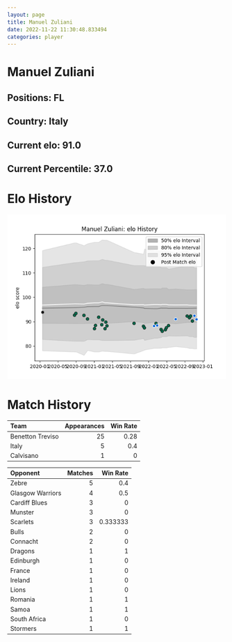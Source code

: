 ```yaml
---  
layout: page  
title: Manuel Zuliani  
date: 2022-11-22 11:30:48.833494  
categories: player  
---
```

# Manuel Zuliani

## Positions: FL

## Country: Italy

## Current elo: 91.0

## Current Percentile: 37.0

# Elo History


![elo history](history_ManuelZuliani.png)
# Match History


| Team             |   Appearances |   Win Rate |
|:-----------------|--------------:|-----------:|
| Benetton Treviso |            25 |       0.28 |
| Italy            |             5 |       0.4  |
| Calvisano        |             1 |       0    |

| Opponent         |   Matches |   Win Rate |
|:-----------------|----------:|-----------:|
| Zebre            |         5 |   0.4      |
| Glasgow Warriors |         4 |   0.5      |
| Cardiff Blues    |         3 |   0        |
| Munster          |         3 |   0        |
| Scarlets         |         3 |   0.333333 |
| Bulls            |         2 |   0        |
| Connacht         |         2 |   0        |
| Dragons          |         1 |   1        |
| Edinburgh        |         1 |   0        |
| France           |         1 |   0        |
| Ireland          |         1 |   0        |
| Lions            |         1 |   0        |
| Romania          |         1 |   1        |
| Samoa            |         1 |   1        |
| South Africa     |         1 |   0        |
| Stormers         |         1 |   1        |